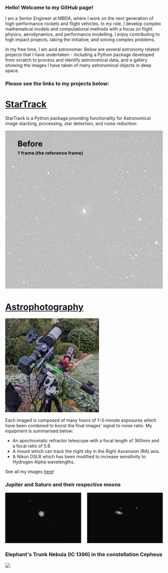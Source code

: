 
### Hello! Welcome to my GitHub page!

I am a Senior Engineer at MBDA, where I work on the next generation of high-performance rockets and flight vehicles. In my role, I develop complex mathematical models and computational methods with a focus on flight physics, aerodynamics, and performance modelling. I enjoy contributing to high impact projects, taking the initiative, and solving complex problems. 

In my free time, I am avid astronomer. Below are several astronomy related projects that I have undertaken - including a Python package developed from scratch to process and identify astronomical data, and a gallery showing the images I have taken of many astronomical objects in deep space. 

### Please see the links to my projects below:

# [StarTrack](https://github.com/matthiasarndt/StarTrack/blob/main/README.md)

StarTrack is a Python package providing functionality for Astronomical image stacking, processing, star detection, and noise reduction:

<img src="https://github.com/matthiasarndt/StarTrack/blob/main/reference_to_stacked_gif.gif" width="1000"/>

# [Astrophotography](https://github.com/matthiasarndt/Astrophotography/blob/main/README.md)

<img src="https://raw.githubusercontent.com/matthiasarndt/Astrophotography/main/Telescope.jpg" height="300">

Each imaged is composed of many hours of 1–3-minute exposures which have been combined to boost the final images’ signal to noise ratio. 
My equipment is summarised below: 
*	An apochromatic refractor telescope with a focal length of 360mm and a focal ratio of 5.8. 
*	A mount which can track the night sky in the Right Ascension (RA) axis.
*	A Nikon DSLR which has been modified to increase sensitivity to Hydrogen Alpha wavelengths.

See all my images [here](https://github.com/matthiasarndt/Astrophotography/blob/main/README.md)!

### Jupiter and Saturn and their respective moons
![](https://github.com/matthiasarndt/Astrophotography/blob/main/Jupiter%20%26%20Saturn.png)

### Elephant's Trunk Nebula (IC 1396) in the constellation Cepheus
![](https://github.com/matthiasarndt/Astrophotography/blob/main/IC%201396%20%5BData%20-%202021-07-17%5D%20%5BProcess%202021-07-20%5D%20%5BSubmission%20Version%5D.png)

